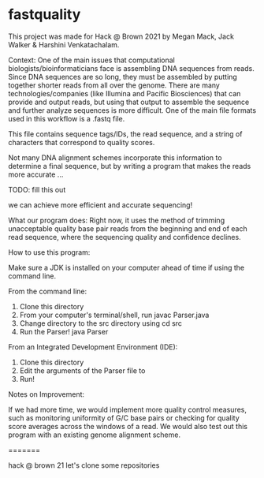 # fastquality
This project was made for Hack @ Brown 2021 by Megan Mack, Jack Walker & Harshini Venkatachalam. 

Context: 
One of the main issues that computational biologists/bioinformaticians face is assembling DNA sequences from reads. Since DNA sequences are so long, they must be assembled by putting together shorter reads from all over the genome. There are many technologies/companies (like Illumina and Pacific Biosciences) that can provide and output reads, but using that output to assemble the sequence and further analyze sequences is more difficult.
One of the main file formats used in this workflow is a .fastq file.

This file contains sequence tags/IDs, the read sequence, and a string of characters that correspond to quality scores. 

Not many DNA alignment schemes incorporate this information to determine a final sequence, but by writing a program that 
makes the reads more accurate ... 


TODO: fill this out 

we can achieve more efficient and accurate sequencing! 

What our program does: 
Right now, it uses the method of trimming unacceptable quality base pair reads from the beginning and end of each read sequence, where the sequencing quality and confidence declines. 

How to use this program: 

Make sure a JDK is installed on your computer ahead of time if using the command line. 

From the command line:
1. Clone this directory
2. From your computer's terminal/shell, run 
javac Parser.java
3. Change directory to the src directory using 
cd src
4. Run the Parser!
java Parser <fastq file to change> <output fastq file>

From an Integrated Development Environment (IDE): 
1. Clone this directory 
2. Edit the arguments of the Parser file to 
<fastq file to change> <output fastq file>
3. Run! 

Notes on Improvement:  

If we had more time, we would implement more quality control measures, such as monitoring uniformity of G/C base pairs or checking for quality score averages across the windows of a read. We would also test out this program with an existing genome alignment scheme.  

=======

hack @ brown 21 
let's clone some repositories
